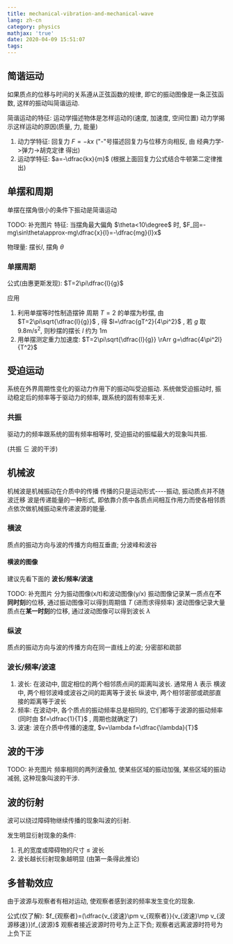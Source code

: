 ```yaml
---
title: mechanical-vibration-and-mechanical-wave
lang: zh-cn
category: physics
mathjax: 'true'
date: 2020-04-09 15:51:07
tags:
---
```


## 简谐运动

如果质点的位移与时间的关系遵从正弦函数的规律, 即它的振动图像是一条正弦函数, 这样的振动叫简谐运动.

简谐运动的特征:
运动学描述物体是怎样运动的(速度, 加速度, 空间位置)
动力学揭示这样运动的原因(质量, 力, 能量)
1. 动力学特征: 回复力 $F=-kx$ ("-"号描述回复力与位移方向相反, 由 经典力学->弹力->胡克定律 得出)
2. 运动学特征: $a=-\dfrac{kx}{m}$ (根据上面回复力公式结合牛顿第二定律推出)

## 单摆和周期

单摆在摆角很小的条件下振动是简谐运动

TODO: 补充图片
特征: 当摆角最大偏角 $\theta<10\degree$ 时, $F_回=-mg\sin\theta\approx-mg\dfrac{x}{l}=-\dfrac{mg}{l}x$

物理量: 摆长$l$, 摆角 $\theta$

### 单摆周期


公式(由惠更斯发现): $T=2\pi\dfrac{l}{g}$

应用
1. 利用单摆等时性制造摆钟
   周期 $T=2$ 的单摆为秒摆, 由 $T=2\pi\sqrt{\dfrac{l}{g}}$ , 得 $l=\dfrac{gT^2}{4\pi^2}$ , 若 $g$ 取 $9.8\text{m/s}^2$, 则秒摆的摆长 $l$ 约为 $1\text{m}$
2. 用单摆测定重力加速度: $T=2\pi\sqrt{\dfrac{l}{g}} \rArr g=\dfrac{4\pi^2l}{T^2}$

## 受迫运动

系统在外界周期性变化的驱动力作用下的振动叫受迫振动.
系统做受迫振动时, 振动稳定后的频率等于驱动力的频率, 跟系统的固有频率无关.

### 共振

驱动力的频率跟系统的固有频率相等时, 受迫振动的振幅最大的现象叫共振.

(共振 $\subseteq$ 波的干涉)

## 机械波

机械波是机械振动在介质中的传播
传播的只是运动形式----振动, 振动质点并不随波迁移
波是传递能量的一种形式, 即依靠介质中各质点间相互作用力而使各相邻质点依次做机械振动来传递波源的能量.

### 横波

质点的振动方向与波的传播方向相互垂直; 分波峰和波谷

#### 横波的图像

建议先看下面的 **波长/频率/波速**

TODO: 补充图片
分为振动图像(x/t)和波动图像(y/x)
振动图像记录某一质点在**不同时刻**的位移, 通过振动图像可以得到周期值 $T$ (进而求得频率)
波动图像记录大量质点在**某一时刻**的位移, 通过波动图像可以得到波长 $\lambda$

### 纵波

质点的振动方向与波的传播方向在同一直线上的波; 分密部和疏部

### 波长/频率/波速

1. 波长: 在波动中, 固定相位的两个相邻质点间的距离叫波长. 通常用 $\lambda$ 表示
   横波中, 两个相邻波峰或波谷之间的距离等于波长
   纵波中, 两个相邻密部或疏部直接的距离等于波长
2. 频率: 在波动中, 各个质点的振动频率总是相同的, 它们都等于波源的振动频率
   (同时由 $f=\dfrac{1}{T}$ , 周期也就确定了)
3. 波速: 波在介质中传播的速度, $v=\lambda f=\dfrac{\lambda}{T}$

## 波的干涉

TODO: 补充图片
频率相同的两列波叠加, 使某些区域的振动加强, 某些区域的振动减弱, 这种现象叫波的干涉.

## 波的衍射

波可以绕过障碍物继续传播的现象叫波的衍射.

发生明显衍射现象的条件:
1. 孔的宽度或障碍物的尺寸 $\leqslant$ 波长
2. 波长越长衍射现象越明显 (由第一条得此推论)

## 多普勒效应

由于波源与观察者有相对运动, 使观察者感到波的频率发生变化的现象.

公式(仅了解): $f_{观察者}=(\dfrac{v_{波速}\pm v_{观察者}}{v_{波速}\mp v_{波源移速}})f_{波源}$
观察者接近波源时符号为上正下负;
观察者远离波源时符号为上负下正
